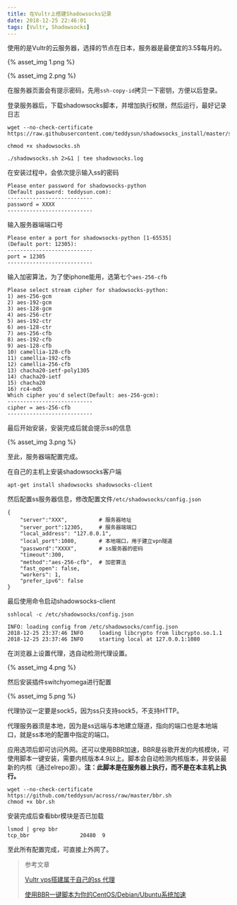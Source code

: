 ```yaml
---
title: 在Vultr上搭建Shadowsocks记录
date: 2018-12-25 22:46:01
tags: [Vultr, Shadowsocks]
---
```




使用的是Vultr的云服务器，选择的节点在日本，服务器是最便宜的3.5$每月的。

<!--more-->

{% asset_img 1.png %}

{% asset_img 2.png %}

在服务器页面会有提示密码，先用`ssh-copy-id`拷贝一下密钥，方便以后登录。

登录服务器后，下载shadowsocks脚本，并增加执行权限，然后运行，最好记录日志

```
wget --no-check-certificate https://raw.githubusercontent.com/teddysun/shadowsocks_install/master/shadowsocks.sh

chmod +x shadowsocks.sh

./shadowsocks.sh 2>&1 | tee shadowsocks.log
```

在安装过程中，会依次提示输入ss的密码

```
Please enter password for shadowsocks-python
(Default password: teddysun.com):
---------------------------
password = XXXX
---------------------------
```

输入服务器端端口号

```
Please enter a port for shadowsocks-python [1-65535]
(Default port: 12305):
---------------------------
port = 12305
---------------------------
```

输入加密算法，为了使iphone能用，选第七个`aes-256-cfb`

```
Please select stream cipher for shadowsocks-python:
1) aes-256-gcm
2) aes-192-gcm
3) aes-128-gcm
4) aes-256-ctr
5) aes-192-ctr
6) aes-128-ctr
7) aes-256-cfb
8) aes-192-cfb
9) aes-128-cfb
10) camellia-128-cfb
11) camellia-192-cfb
12) camellia-256-cfb
13) chacha20-ietf-poly1305
14) chacha20-ietf
15) chacha20
16) rc4-md5
Which cipher you'd select(Default: aes-256-gcm):
---------------------------
cipher = aes-256-cfb
---------------------------
```

最后开始安装，安装完成后就会提示ss的信息

{% asset_img 3.png %}

至此，服务器端配置完成。



在自己的主机上安装shadowsocks客户端

```
apt-get install shadowsocks shadowsocks-client
```

然后配置ss服务器信息，修改配置文件`/etc/shadowsocks/config.json`

```
{
    "server":"XXX",          # 服务器地址
    "server_port":12305,     # 服务器端端口
    "local_address": "127.0.0.1",  
    "local_port":1080,       # 本地端口，用于建立vpn隧道
    "password":"XXXX",       # ss服务器的密码
    "timeout":300,
    "method":"aes-256-cfb",  # 加密算法
    "fast_open": false,
    "workers": 1,
    "prefer_ipv6": false
}
```

最后使用命令启动shadowsocks-client

```
sshlocal -c /etc/shadowsocks/config.json

INFO: loading config from /etc/shadowsocks/config.json
2018-12-25 23:37:46 INFO     loading libcrypto from libcrypto.so.1.1
2018-12-25 23:37:46 INFO     starting local at 127.0.0.1:1080
```

在浏览器上设置代理，选自动检测代理设置。

{% asset_img 4.png %}

然后安装插件switchyomega进行配置

{% asset_img 5.png %}

代理协议一定要是sock5，因为ss只支持sock5，不支持HTTP。

代理服务器须是本地，因为是ss远端与本地建立隧道，指向的端口也是本地端口，就是ss本地的配置中指定的端口。

应用选项后即可访问外网。还可以使用BBR加速，BBR是谷歌开发的内核模块，可使用脚本一键安装，需要内核版本4.9以上。脚本会自动检测内核版本，并安装最新的内核（通过elrepo源）。**注：此脚本是在服务器上执行，而不是在本主机上执行。**

```
wget --no-check-certificate https://github.com/teddysun/across/raw/master/bbr.sh
chmod +x bbr.sh
```

安装完成后查看bbr模块是否已加载

```
lsmod | grep bbr
tcp_bbr                20480  9 
```

至此所有配置完成，可直接上外网了。



> 参考文章
>
> [Vultr vps搭建属于自己的ss 代理](https://segmentfault.com/a/1190000015067117)
>
> [使用BBR一键脚本为你的CentOS/Debian/Ubuntu系统加速](https://blog.csdn.net/fang8682/article/details/77727472)